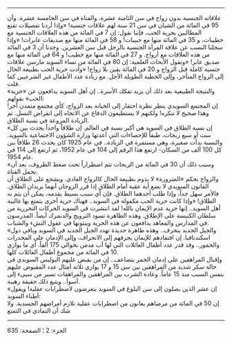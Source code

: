 ------------------------------------------------------------------------

علاقاته الجنسية بدون زواج في سن الثامنة عشرة. والفتاة في سن الخامسة
عشرة. وأن 95 في المائة من الشبان في سن 21 سنة لهم علاقات جنسية! «وإذا
أردنا تفصيلات تقنع المطالبين بحرية الحب، فإننا نقول: إن 7 في المائة من
هذه العلاقات الجنسية مع خطيبات، و 35 في المائة منها مع حبيبات! و 58 في
المائة منها مع صديقات عابرات! «وإذا سجلنا النسب عن علاقة المرأة الجنسية
بالرجل قبل سن العشرين. وجدنا أن 3 في المائة من هذه العلاقات مع أزواج. و
27 في المائة منها مع خطيب! و 64 في المائة منها مع صديق عابر! «وتقول
الأبحاث العلمية: إن 80 في المائة من نساء السويد مارسن علاقات جنسية كاملة
قبل الزواج و 20 في المائة بقين بلا زواج! «وأدت حرية الحب بطبيعة الحال
إلى الزواج المتأخر، وإلى الخطبة الطويلة الأجل. مع زيادة عدد الأطفال غير
الشرعيين كما قلت.  
«والنتيجة الطبيعية بعد ذلك أن يزيد تفكك الأسرة.. إن أهل السويد يدافعون
عن «حرية الحب» بقولهم:  
إن المجتمع السويدي ينظر نظرة احتقار إلى الخيانة بعد الزواج، كأي مجتمع
متمدن آخر! وهذا صحيح لا ننكره! ولكنهم لا يستطيعون الدفاع عن الاتجاه إلى
انقراض النسل. ثم الزيادة المروعة في نسبة الطلاق.  
«إن نسبة الطلاق في السويد هي أكبر نسبة في العالم. إن طلاقاً واحداً يحدث
بين كل ست أو سبع زيجات، طبقاً للإحصاءات التي أعدتها وزارة الشؤون
الاجتماعية بالسويد. والنسبة بدأت صغيرة، وهي مستمرة في الزيادة.. في عام
1925 كان يحدث 26 طلاقاً بين كل 100 ألف من السكان- ارتفع هذا الرقم إلى 104
في عام 1952، ثم ارتفع إلى 114 في عام 1954.  
«وسبب ذلك أن 30 في المائة من الزيجات تتم اضطراراً تحت ضغط الظروف، بعد أن
تحمل الفتاة.  
والزواج بحكم «الضرورة» لا يدوم بطبيعة الحال كالزواج العادي. ويشجع على
الطلاق أن القانون السويدي لا يضع أية عقبة أمام الطلاق إذا قرر الزوجان
أنهما يريدان الطلاق. فالأمر سهل جداً، وإذا طلب أحدهما الطلاق. فإن أي سبب
بسيط يقدمه، يمكن أن يتم به الطلاق! «وإذا كانت حرية الحب مكفولة في
السويد.. فهناك حرية أخرى يتمتع بها غالبية أهل السويد.. إنها حرية عدم
الإيمان بالله! لقد انتشرت في السويد الحركات التحررية من سلطان الكنيسة
على الإطلاق. وهذه الظاهرة تسود الترويج والدنمرك أيضاً. المدرسون في
المدارس والمعاهد يدافعون عن هذه الحرية ويبثونها في عقول النشء والشباب.  
«والجيل الجديد ينحرف.. وهذه ظاهرة جديدة تهدد الجيل الجديد في السويد
وباقي دول اسكندنافيا. إن افتقادهم للإيمان يجرفهم إلى الانحراف، وإلى
الإدمان على المخدرات والخمور.. وقد قدر عدد أطفال العائلات التي لها أب
مدمن بحوالي 175 ألفاً. أي ما يوازي 10 في المائة من مجموع أطفال العائلات
كلها.  
وإقبال المراهقين على إدمان الخمر يتضاعف.. إن من يقبض عليهم البوليس
السويدي في حالة سكر شديد من المراهقين بين سن 15 و 17 يوازي ثلاثة أمثال
عدد المقبوض عليهم بنفس السبب منذ 15 عاماً. وعادة الشرب بين المراهقين
والمراهقات تسير من سيىء إلى أسوأ.. ويتبع ذلك حقيقة رهيبة.  
«إن عشر الذين يصلون إلى سن البلوغ في السويد يتعرضون لاضطرابات عقلية!
ويقول أطباء السويد:  
إن 50 في المائة من مرضاهم يعانون من اضطرابات عقلية تلازم أمراضهم
الجسدية. ولا شك أن التمادي في التمتع

------------------------------------------------------------------------

الجزء: 2 ¦ الصفحة: 635
